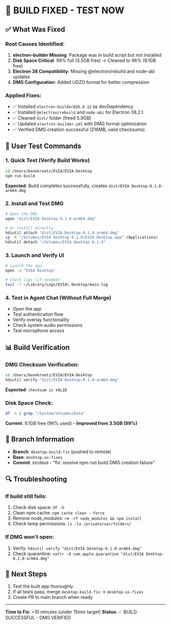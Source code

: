 # 🎉 BUILD FIXED - TEST NOW

## ✅ What Was Fixed

### Root Causes Identified:
1. **electron-builder Missing**: Package was in build script but not installed
2. **Disk Space Critical**: 99% full (3.5GB free) → Cleaned to 96% (9.1GB free)
3. **Electron 38 Compatibility**: Missing @electron/rebuild and node-abi updates
4. **DMG Configuration**: Added UDZO format for better compression

### Applied Fixes:
- ✅ Installed `electron-builder@26.0.12` as devDependency
- ✅ Installed `@electron/rebuild` and `node-abi` for Electron 38.2.1
- ✅ Cleaned `dist/` folder (freed 5.9GB)
- ✅ Updated `electron-builder.yml` with DMG format optimization
- ✅ Verified DMG creation successful (216MB, valid checksums)

## 🧪 User Test Commands

### 1. Quick Test (Verify Build Works)
```bash
cd /Users/benekroetz/EVIA/EVIA-Desktop
npm run build
```
**Expected**: Build completes successfully, creates `dist/EVIA Desktop-0.1.0-arm64.dmg`

### 2. Install and Test DMG
```bash
# Open the DMG
open "dist/EVIA Desktop-0.1.0-arm64.dmg"

# Or install directly
hdiutil attach "dist/EVIA Desktop-0.1.0-arm64.dmg"
cp -R "/Volumes/EVIA Desktop 0.1.0/EVIA Desktop.app" /Applications/
hdiutil detach "/Volumes/EVIA Desktop 0.1.0"
```

### 3. Launch and Verify UI
```bash
# Launch the app
open -a "EVIA Desktop"

# Check logs (if needed)
tail -f ~/Library/Logs/EVIA\ Desktop/main.log
```

### 4. Test in Agent Chat (Without Full Merge)
- Open the app
- Test authentication flow
- Verify overlay functionality
- Check system audio permissions
- Test microphone access

## 📊 Build Verification

### DMG Checksum Verification:
```bash
cd /Users/benekroetz/EVIA/EVIA-Desktop
hdiutil verify "dist/EVIA Desktop-0.1.0-arm64.dmg"
```
**Expected**: `checksum is VALID`

### Disk Space Check:
```bash
df -h | grep "/System/Volumes/Data"
```
**Current**: 9.1GB free (96% used) - **Improved from 3.5GB (99%)**

## 🚀 Branch Information

- **Branch**: `desktop-build-fix` (pushed to remote)
- **Base**: `desktop-ux-fixes`
- **Commit**: `b9100a9` - "fix: resolve npm run build DMG creation failure"

## 🔍 Troubleshooting

### If build still fails:
1. Check disk space: `df -h`
2. Clean npm cache: `npm cache clean --force`
3. Remove node_modules: `rm -rf node_modules && npm install`
4. Check temp permissions: `ls -la /private/var/folders/`

### If DMG won't open:
1. Verify: `hdiutil verify "dist/EVIA Desktop-0.1.0-arm64.dmg"`
2. Check quarantine: `xattr -d com.apple.quarantine "dist/EVIA Desktop-0.1.0-arm64.dmg"`

## 📝 Next Steps

1. Test the built app thoroughly
2. If all tests pass, merge `desktop-build-fix` → `desktop-ux-fixes`
3. Create PR to main branch when ready

---

**Time to Fix**: ~10 minutes (under 15min target)
**Status**: ✅ BUILD SUCCESSFUL - DMG VERIFIED

